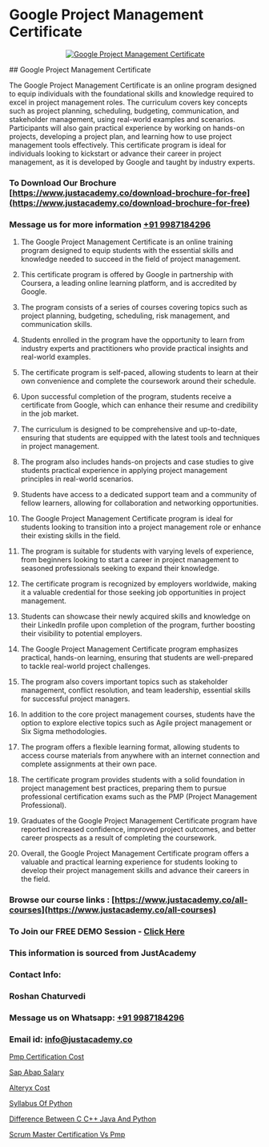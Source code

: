 # Google Project Management Certificate

<p align="center">
  <a href="https://justacademy.co/course-detail/pmp-certification-training">
    <img src="https://justacademy.co/storage2/course_image/1709713463_course_image.webp" alt="Google Project Management Certificate">
  </a>
</p>
## Google Project Management Certificate

The Google Project Management Certificate is an online program designed to equip individuals with the foundational skills and knowledge required to excel in project management roles. The curriculum covers key concepts such as project planning, scheduling, budgeting, communication, and stakeholder management, using real-world examples and scenarios. Participants will also gain practical experience by working on hands-on projects, developing a project plan, and learning how to use project management tools effectively. This certificate program is ideal for individuals looking to kickstart or advance their career in project management, as it is developed by Google and taught by industry experts.
### To Download Our Brochure [https://www.justacademy.co/download-brochure-for-free](https://www.justacademy.co/download-brochure-for-free)
### Message us for more information [+91 9987184296](https://api.whatsapp.com/send?phone=919987184296)
1) The Google Project Management Certificate is an online training program designed to equip students with the essential skills and knowledge needed to succeed in the field of project management.

2) This certificate program is offered by Google in partnership with Coursera, a leading online learning platform, and is accredited by Google.

3) The program consists of a series of courses covering topics such as project planning, budgeting, scheduling, risk management, and communication skills.

4) Students enrolled in the program have the opportunity to learn from industry experts and practitioners who provide practical insights and real-world examples.

5) The certificate program is self-paced, allowing students to learn at their own convenience and complete the coursework around their schedule.

6) Upon successful completion of the program, students receive a certificate from Google, which can enhance their resume and credibility in the job market.

7) The curriculum is designed to be comprehensive and up-to-date, ensuring that students are equipped with the latest tools and techniques in project management.

8) The program also includes hands-on projects and case studies to give students practical experience in applying project management principles in real-world scenarios.

9) Students have access to a dedicated support team and a community of fellow learners, allowing for collaboration and networking opportunities.

10) The Google Project Management Certificate program is ideal for students looking to transition into a project management role or enhance their existing skills in the field.

11) The program is suitable for students with varying levels of experience, from beginners looking to start a career in project management to seasoned professionals seeking to expand their knowledge.

12) The certificate program is recognized by employers worldwide, making it a valuable credential for those seeking job opportunities in project management.

13) Students can showcase their newly acquired skills and knowledge on their LinkedIn profile upon completion of the program, further boosting their visibility to potential employers.

14) The Google Project Management Certificate program emphasizes practical, hands-on learning, ensuring that students are well-prepared to tackle real-world project challenges.

15) The program also covers important topics such as stakeholder management, conflict resolution, and team leadership, essential skills for successful project managers.

16) In addition to the core project management courses, students have the option to explore elective topics such as Agile project management or Six Sigma methodologies.

17) The program offers a flexible learning format, allowing students to access course materials from anywhere with an internet connection and complete assignments at their own pace.

18) The certificate program provides students with a solid foundation in project management best practices, preparing them to pursue professional certification exams such as the PMP (Project Management Professional).

19) Graduates of the Google Project Management Certificate program have reported increased confidence, improved project outcomes, and better career prospects as a result of completing the coursework.

20) Overall, the Google Project Management Certificate program offers a valuable and practical learning experience for students looking to develop their project management skills and advance their careers in the field.

### Browse our course links : [https://www.justacademy.co/all-courses](https://www.justacademy.co/all-courses) 
### To Join our FREE DEMO Session - [Click Here](https://www.justacademy.co/register-for-course-demo)


### This information is sourced from JustAcademy
### Contact Info:
### Roshan Chaturvedi
### Message us on Whatsapp: [+91 9987184296](https://api.whatsapp.com/send?phone=919987184296)
### Email id: [info@justacademy.co](mailto:info@justacademy.co)
                
[Pmp Certification Cost](https://www.linkedin.com/pulse/pmp-certification-cost-justacademy-berlin-si51e?trackingId=w5LR2s%2BkbJwWOTMqoSvM%2BQ%3D%3D&lipi=urn%3Ali%3Apage%3Ad_flagship3_company_admin%3BTlJqsmxlRpm4BSTOQJNHnA%3D%3D)

[Sap Abap Salary](https://www.linkedin.com/pulse/sap-abap-salary-justacademyderby-0rlce?trackingId=RS3iCVbSJ1NQLrIqJOjzjg%3D%3D&lipi=urn%3Ali%3Apage%3Ad_flagship3_company_admin%3Bdwb%2Fkl1wRBCVgbShptxZfw%3D%3D)

[Alteryx Cost](https://medium.com/@prempja40/alteryx-cost-58722063ad01)

[Syllabus Of Python](https://medium.com/@kamblerajas684/syllabus-of-python-801a281f215c)

[Difference Between C C++ Java And Python](https://justacademyin.github.io/justacademy/difference-between-c-c++-java-and-python)

[Scrum Master Certification Vs Pmp](https://justacademyin.github.io/justacademy/scrum-master-certification-vs-pmp)

